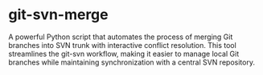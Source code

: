 # git-svn-merge
A powerful Python script that automates the process of merging Git branches into SVN trunk with interactive conflict resolution. This tool streamlines the git-svn workflow, making it easier to manage local Git branches while maintaining synchronization with a central SVN repository.
